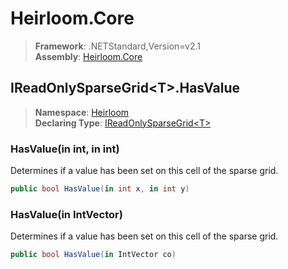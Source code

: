 # Heirloom.Core

> **Framework**: .NETStandard,Version=v2.1  
> **Assembly**: [Heirloom.Core][0]  

## IReadOnlySparseGrid\<T>.HasValue

> **Namespace**: [Heirloom][0]  
> **Declaring Type**: [IReadOnlySparseGrid\<T>][1]  

### HasValue(in int, in int)

Determines if a value has been set on this cell of the sparse grid.

```cs
public bool HasValue(in int x, in int y)
```

### HasValue(in IntVector)

Determines if a value has been set on this cell of the sparse grid.

```cs
public bool HasValue(in IntVector co)
```

[0]: ../../../Heirloom.Core.md
[1]: ../IReadOnlySparseGrid[T].md
